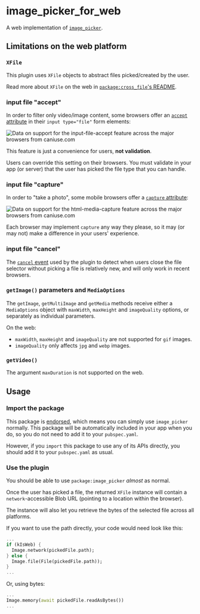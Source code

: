 # image\_picker\_for\_web

A web implementation of [`image_picker`][1].

## Limitations on the web platform

### `XFile`

This plugin uses `XFile` objects to abstract files picked/created by the user.

Read more about `XFile` on the web in
[`package:cross_file`'s README](https://pub.dev/packages/cross_file).

### input file "accept"

In order to filter only video/image content, some browsers offer an [`accept` attribute](https://developer.mozilla.org/en-US/docs/Web/HTML/Attributes/accept) in their `input type="file"` form elements:

![Data on support for the input-file-accept feature across the major browsers from caniuse.com](https://caniuse.bitsofco.de/image/input-file-accept.png)

This feature is just a convenience for users, **not validation**.

Users can override this setting on their browsers. You must validate in your app (or server)
that the user has picked the file type that you can handle.

### input file "capture"

In order to "take a photo", some mobile browsers offer a [`capture` attribute](https://developer.mozilla.org/en-US/docs/Web/HTML/Attributes/capture):

![Data on support for the html-media-capture feature across the major browsers from caniuse.com](https://caniuse.bitsofco.de/image/html-media-capture.png)

Each browser may implement `capture` any way they please, so it may (or may not) make a
difference in your users' experience.

### input file "cancel"

The [`cancel` event](https://caniuse.com/mdn-api_htmlinputelement_cancel_event)
used by the plugin to detect when users close the file selector without picking
a file is relatively new, and will only work in recent browsers.

### `getImage()` parameters and `MediaOptions`

The `getImage`, `getMultiImage` and `getMedia` methods receive either a
`MediaOptions` object with `maxWidth`, `maxHeight` and `imageQuality` options,
or separately as individual parameters.

On the web:

* `maxWidth`, `maxHeight` and `imageQuality` are not supported for `gif` images.
* `imageQuality` only affects `jpg` and `webp` images.

### `getVideo()`

The argument `maxDuration` is not supported on the web.

## Usage

### Import the package

This package is [endorsed](https://flutter.dev/docs/development/packages-and-plugins/developing-packages#endorsed-federated-plugin),
which means you can simply use `image_picker`
normally. This package will be automatically included in your app when you do,
so you do not need to add it to your `pubspec.yaml`.

However, if you `import` this package to use any of its APIs directly, you
should add it to your `pubspec.yaml` as usual.

### Use the plugin

You should be able to use `package:image_picker` _almost_ as normal.

Once the user has picked a file, the returned `XFile` instance will contain a
`network`-accessible Blob URL (pointing to a location within the browser).

The instance will also let you retrieve the bytes of the selected file across all platforms.

If you want to use the path directly, your code would need look like this:

```dart
...
if (kIsWeb) {
  Image.network(pickedFile.path);
} else {
  Image.file(File(pickedFile.path));
}
...
```

Or, using bytes:

```dart
...
Image.memory(await pickedFile.readAsBytes())
...
```

[1]: https://pub.dev/packages/image_picker
